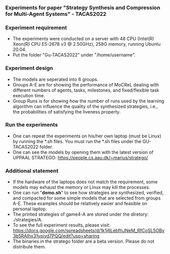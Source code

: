 ### Experiments for paper "Strategy Synthesis and Compression for Multi-Agent Systems" - TACAS2022

### Experiment requirement
- The experiments were conducted on a server with 48 CPU (Intel(R) Xeon(R) CPU E5-2678 v3 @ 2.50GHz), 258G memory, running Ubuntu 20.04.
- Put the folder "Gu-TACAS2022" under "/home/username".

### Experiment design
- The models are seperated into 6 groups. 
- Groups A-E are for showing the performance of MoCReL dealing with different numbers of agents, tasks, milestones, and fixed/flexible task execution time.
- Group Runs is for showing how the number of runs used by the learning algorithm can influence the quality of the synthesized strategies, i.e., the probabilities of satisfying the liveness property.

### Run the experiments
- One can repeat the experiments on his/her own laptop (must be Linux) by running the *.sh files. You must run the *.sh files under the GU-TACAS2022 folder.
- One can see the models by opening them with the latest version of UPPAAL STRATEGO: https://people.cs.aau.dk/~marius/stratego/

### Additional statement
- If the hardware of the laptops does not match the requirement, some models may exhaust the memory or Linux may kill the processes. 
- One can run "**demo.sh**" to see how strategies are synthesized, verified, and compacted for some simple models that are selected from groups A-E. These examples should be relatively easier and feasible on personal laptop.
- The printed strategies of game4-A are stored under the diretory: ./strategies/A.
- To see the full experiment results, please visit: https://docs.google.com/spreadsheets/d/1k1j6LebfhJNeM_RfCoSL5OBv3b5RAIhx31ypivd7PQQ/edit?usp=sharing
- The binaries in the stratego folder are a beta version. Please do not distribute them.
